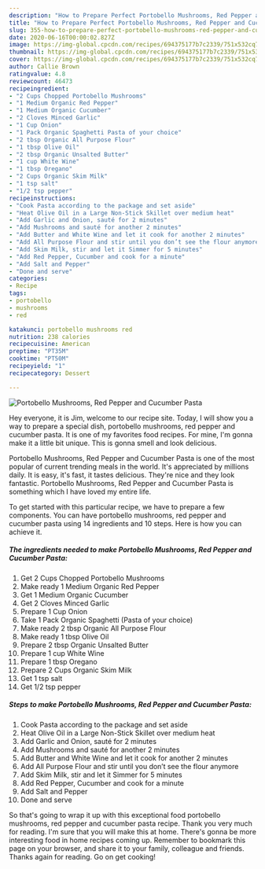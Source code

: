 ```yaml
---
description: "How to Prepare Perfect Portobello Mushrooms, Red Pepper and Cucumber Pasta"
title: "How to Prepare Perfect Portobello Mushrooms, Red Pepper and Cucumber Pasta"
slug: 355-how-to-prepare-perfect-portobello-mushrooms-red-pepper-and-cucumber-pasta
date: 2020-06-16T00:00:02.827Z
image: https://img-global.cpcdn.com/recipes/694375177b7c2339/751x532cq70/portobello-mushrooms-red-pepper-and-cucumber-pasta-recipe-main-photo.jpg
thumbnail: https://img-global.cpcdn.com/recipes/694375177b7c2339/751x532cq70/portobello-mushrooms-red-pepper-and-cucumber-pasta-recipe-main-photo.jpg
cover: https://img-global.cpcdn.com/recipes/694375177b7c2339/751x532cq70/portobello-mushrooms-red-pepper-and-cucumber-pasta-recipe-main-photo.jpg
author: Callie Brown
ratingvalue: 4.8
reviewcount: 46473
recipeingredient:
- "2 Cups Chopped Portobello Mushrooms"
- "1 Medium Organic Red Pepper"
- "1 Medium Organic Cucumber"
- "2 Cloves Minced Garlic"
- "1 Cup Onion"
- "1 Pack Organic Spaghetti Pasta of your choice"
- "2 tbsp Organic All Purpose Flour"
- "1 tbsp Olive Oil"
- "2 tbsp Organic Unsalted Butter"
- "1 cup White Wine"
- "1 tbsp Oregano"
- "2 Cups Organic Skim Milk"
- "1 tsp salt"
- "1/2 tsp pepper"
recipeinstructions:
- "Cook Pasta according to the package and set aside"
- "Heat Olive Oil in a Large Non-Stick Skillet over medium heat"
- "Add Garlic and Onion, sauté for 2 minutes"
- "Add Mushrooms and sauté for another 2 minutes"
- "Add Butter and White Wine and let it cook for another 2 minutes"
- "Add All Purpose Flour and stir until you don’t see the flour anymore"
- "Add Skim Milk, stir and let it Simmer for 5 minutes"
- "Add Red Pepper, Cucumber and cook for a minute"
- "Add Salt and Pepper"
- "Done and serve"
categories:
- Recipe
tags:
- portobello
- mushrooms
- red

katakunci: portobello mushrooms red 
nutrition: 238 calories
recipecuisine: American
preptime: "PT35M"
cooktime: "PT50M"
recipeyield: "1"
recipecategory: Dessert

---
```



![Portobello Mushrooms, Red Pepper and Cucumber Pasta](https://img-global.cpcdn.com/recipes/694375177b7c2339/751x532cq70/portobello-mushrooms-red-pepper-and-cucumber-pasta-recipe-main-photo.jpg)

Hey everyone, it is Jim, welcome to our recipe site. Today, I will show you a way to prepare a special dish, portobello mushrooms, red pepper and cucumber pasta. It is one of my favorites food recipes. For mine, I'm gonna make it a little bit unique. This is gonna smell and look delicious.



Portobello Mushrooms, Red Pepper and Cucumber Pasta is one of the most popular of current trending meals in the world. It's appreciated by millions daily. It is easy, it's fast, it tastes delicious. They're nice and they look fantastic. Portobello Mushrooms, Red Pepper and Cucumber Pasta is something which I have loved my entire life.


To get started with this particular recipe, we have to prepare a few components. You can have portobello mushrooms, red pepper and cucumber pasta using 14 ingredients and 10 steps. Here is how you can achieve it.

<!--inarticleads1-->

##### The ingredients needed to make Portobello Mushrooms, Red Pepper and Cucumber Pasta:

1. Get 2 Cups Chopped Portobello Mushrooms
1. Make ready 1 Medium Organic Red Pepper
1. Get 1 Medium Organic Cucumber
1. Get 2 Cloves Minced Garlic
1. Prepare 1 Cup Onion
1. Take 1 Pack Organic Spaghetti (Pasta of your choice)
1. Make ready 2 tbsp Organic All Purpose Flour
1. Make ready 1 tbsp Olive Oil
1. Prepare 2 tbsp Organic Unsalted Butter
1. Prepare 1 cup White Wine
1. Prepare 1 tbsp Oregano
1. Prepare 2 Cups Organic Skim Milk
1. Get 1 tsp salt
1. Get 1/2 tsp pepper




<!--inarticleads2-->

##### Steps to make Portobello Mushrooms, Red Pepper and Cucumber Pasta:

1. Cook Pasta according to the package and set aside
1. Heat Olive Oil in a Large Non-Stick Skillet over medium heat
1. Add Garlic and Onion, sauté for 2 minutes
1. Add Mushrooms and sauté for another 2 minutes
1. Add Butter and White Wine and let it cook for another 2 minutes
1. Add All Purpose Flour and stir until you don’t see the flour anymore
1. Add Skim Milk, stir and let it Simmer for 5 minutes
1. Add Red Pepper, Cucumber and cook for a minute
1. Add Salt and Pepper
1. Done and serve




So that's going to wrap it up with this exceptional food portobello mushrooms, red pepper and cucumber pasta recipe. Thank you very much for reading. I'm sure that you will make this at home. There's gonna be more interesting food in home recipes coming up. Remember to bookmark this page on your browser, and share it to your family, colleague and friends. Thanks again for reading. Go on get cooking!
